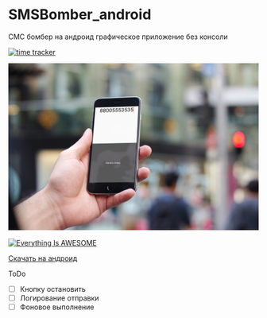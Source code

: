# SMSBomber_android
СМС бомбер на андроид графическое приложение без консоли

[![time tracker](https://wakatime.com/badge/github/LencoDigitexer/SMSBomber_android.svg)](https://wakatime.com/badge/github/LencoDigitexer/SMSBomber_android)

![](/pic/previev.jpg)

[![Everything Is AWESOME](https://yt-embed.herokuapp.com/embed?v=ZLyBvn4_MJc)](https://www.youtube.com/watch?v=ZLyBvn4_MJc "Everything Is AWESOME")

[Скачать на андроид](https://github.com/LencoDigitexer/SMSBomber_android/releases/download/release/smsbomber-0.1-armeabi-v7a-debug.apk) 

ToDo
- [ ] Кнопку остановить
- [ ] Логирование отправки
- [ ] Фоновое выполнение
